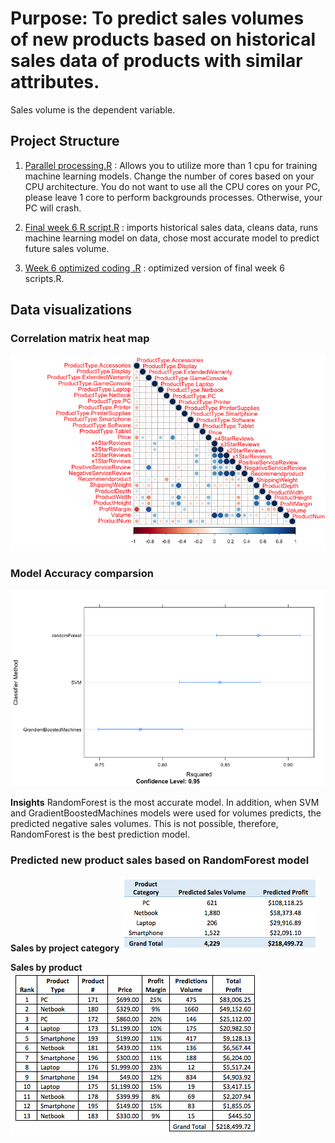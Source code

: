 # Purpose: To predict sales volumes of new products based on historical sales data of products with similar attributes. 

Sales volume is the dependent variable.


## Project Structure 
1. [Parallel processing.R](R%20projects/Multiple%20Regression%20in%20R%20-%20Predicting%20sales/Parallel%20processing.R)  : Allows you to utilize more than 1 cpu for training machine learning models. Change the number of cores based on your CPU architecture. You do not want to use all the CPU cores on your PC, please leave 1 core to perform backgrounds processes. Otherwise, your PC will crash.

2. [Final week 6 R script.R](R%20projects/Multiple%20Regression%20in%20R%20-%20Predicting%20sales/Final%20week%206%20R%20script.R) : imports historical sales data, cleans data, runs machine learning model on data, chose most accurate model to predict future sales volume.

3. [Week 6 optimized coding .R](R%20projects/Multiple%20Regression%20in%20R%20-%20Predicting%20sales/Week%206%20optimized%20coding%20.R) : optimized version of final week 6 scripts.R.

## Data visualizations
### Correlation matrix heat map
![correlation matrix](R%20projects/Multiple%20Regression%20in%20R%20-%20Predicting%20sales/Final%20report/Corr%20matrix%20heat%20map.png)

### Model Accuracy comparsion
![dotplot](R%20projects/Multiple%20Regression%20in%20R%20-%20Predicting%20sales/Final%20report/Model%20accuracy.png)

**Insights** RandomForest is the most accurate model. In addition, when SVM and GradientBoostedMachines models were used for volumes predicts, the predicted negative sales volumes. This is not possible, therefore, RandomForest is the best prediction model.

### Predicted new product sales based on RandomForest model
**Sales by project category**
![Project category](R%20projects/Multiple%20Regression%20in%20R%20-%20Predicting%20sales/Final%20report/Product%20category%20sales.png)

**Sales by product**
![Project sales](R%20projects/Multiple%20Regression%20in%20R%20-%20Predicting%20sales/Final%20report/Product%20sales.png)
